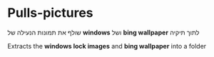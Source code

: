 # Pulls-pictures
שולף את תמונות הנעילה של **windows** ושל **bing wallpaper** לתוך תיקיה

Extracts the **windows lock images** and **bing wallpaper** into a folder
